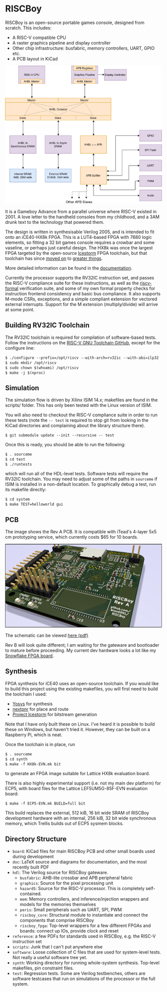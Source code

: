 RISCBoy
=======

RISCBoy is an open-source portable games console, designed from scratch. This includes:

- A RISC-V compatible CPU
- A raster graphics pipeline and display controller
- Other chip infrastructure: busfabric, memory controllers, UART, GPIO etc.
- A PCB layout in KiCad

![](doc/diagrams/system_arch.png)

It is a Gameboy Advance from a parallel universe where RISC-V existed in 2001. A love letter to the handheld consoles from my childhood, and a 3AM drunk text to the technology that powered them.

The design is written in synthesisable Verilog 2005, and is intended to fit onto an iCE40-HX8k FPGA. This is a LUT4-based FPGA with 7680 logic elements, so fitting a 32 bit games console requires a crowbar and some vaseline, or perhaps just careful design. The HX8k was once the largest FPGA targeted by the open-source [Icestorm](http://www.clifford.at/icestorm/) FPGA toolchain, but that toolchain has since [moved on](https://github.com/SymbiFlow/prjtrellis) to [greater things](https://github.com/SymbiFlow/prjxray).

More detailed information can be found in the [documentation](doc/riscboy_doc.pdf).

Currently the processor supports the RV32IC instruction set, and passes the RISC-V compliance suite for these instructions, as well as the [riscv-formal](https://github.com/SymbioticEDA/riscv-formal) verification suite, and some of my own formal property checks for instruction frontend consistency and basic bus compliance. It also supports M-mode CSRs, exceptions, and a simple compliant extension for vectored external interrupts. Support for the M extension (multiply/divide) will arrive at some point.

Building RV32IC Toolchain
-------------------------

The RV32IC toolchain is required for compilation of software-based tests. Follow the instructions on the [RISC-V GNU Toolchain GitHub](https://github.com/riscv/riscv-gnu-toolchain), except for the configure line:

```
$ ./configure --prefix=/opt/riscv --with-arch=rv32ic --with-abi=ilp32
$ sudo mkdir /opt/riscv
$ sudo chown $(whoami) /opt/riscv
$ make -j $(nproc)
```

Simulation
----------

The simulation flow is driven by Xilinx ISIM 14.x; makefiles are found in the scripts/ folder. This has only been tested with the Linux version of ISIM.

You will also need to checkout the RISC-V compliance suite in order to run these tests (note the `-- test` is required to stop git from looking in the KiCad directories and complaining about the library structure there).

```
$ git submodule update --init --recursive -- test
```

Once this is ready, you should be able to run the following:

```
$ . sourceme
$ cd test
$ ./runtests
```

which will run all of the HDL-level tests. Software tests will require the RV32IC toolchain. You may need to adjust some of the paths in `sourceme` if ISIM is installed in a non-default location. To graphically debug a test, run its makefile directly:

```
$ cd system
$ make TEST=helloworld gui
```

PCB
---

The image shows the Rev A PCB. It is compatible with iTead's 4-layer 5x5 cm prototyping service, which currently costs $65 for 10 boards.

![](board/board_render01.jpg)

The schematic can be viewed [here (pdf)](board/fpgaboy.pdf)

Rev B will look quite different; I am waiting for the gateware and bootloader to mature before proceeding. My current dev hardware looks a lot like my [Snowflake FPGA board](https://github.com/Wren6991/Snowflake-FPGA).

Synthesis
---------

FPGA synthesis for iCE40 uses an open-source toolchain. If you would like to build this project using the existing makefiles, you will first need to build the toolchain I used:

- [Yosys](https://github.com/yosyshq/yosys) for synthesis
- [nextpnr](https://github.com/YosysHQ/nextpnr) for place and route
- [Project Icestorm](http://www.clifford.at/icestorm/) for bitstream generation

Note that I have only built these on Linux. I've heard it is possible to build these on Windows, but haven't tried it. However, they can be built on a Raspberry Pi, which is neat.

Once the toolchain is in place, run

```
$ . sourceme
$ cd synth
$ make -f HX8k-EVN.mk bit
```

to generate an FPGA image suitable for Lattice HX8k evaluation board.

There is also highly experimental support (i.e. not my main dev platform) for ECP5, with board files for the Lattice LEF5UM5G-85F-EVN evaluation board:

```
$ make -f ECP5-EVN.mk BUILD=full bit
```

This build replaces the external, 512 kiB, 16 bit wide SRAM of RISCBoy development hardware with an internal, 256 kiB, 32 bit wide synchronous memory, which Trellis builds out of ECP5 sysmem blocks.

Directory Structure
-------------------

- `board`: KiCad files for main RISCBoy PCB and other small boards used during development
- `doc`: LaTeX source and diagrams for documentation, and the most recently built PDF
- `hdl`: The Verilog source for RISCBoy gateware.
	- `busfabric`: AHB-lite crossbar and APB peripheral fabric
	- `graphics`: Source for the pixel processing unit
	- `hazard5`: Source for the RISC-V processor. This is completely self-contained.
	- `mem`: Memory controllers, and inference/injection wrappers and models for the memories themselves
	- `peris`: Small peripherals such as UART, SPI, PWM
	- `riscboy_core`: Structural module to instantiate and connect the components that comprise RISCBoy
	- `riscboy_fpga`: Top-level wrappers for a few different FPGAs and boards: connect up IOs, provide clock and reset
- `reference`: a few PDFs for standards used in RISCBoy, e.g. the RISC-V instruction set
- `scripts`: Junk that I can't put anywhere else
- `software`: Loose collection of C files that are used for system-level tests. Not really a useful software tree yet.
- `synth`: Working directory for running whole-system synthesis. Top-level makefiles, pin constraint files.
- `test`: Regression tests. Some are Verilog testbenches, others are software testcases that run on simulations of the processor or the full system.
